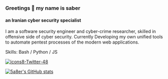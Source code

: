 ### Greetings 👋 my name is saber
#### an Iranian cyber security specialist
I am a software security engineer and cyber-crime researcher, skilled in offensive side of cyber security.
Currently Developing my own unified tools to automate pentest processes of the modern web applications.

Skills:  Bash / Python / JS 

[![icons8-Twitter-48](https://img.icons8.com/color/48/twitter--v1.png)](https://twitter.com/5a8er)

[![5a8er's GitHub stats](https://github-readme-stats.vercel.app/api?username=5a8er&theme=radical)](https://github.com/anuraghazra/github-readme-stats)
